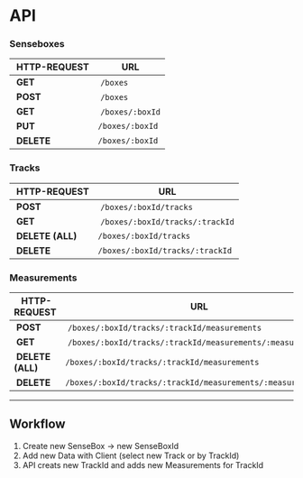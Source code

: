 # API

### Senseboxes

| HTTP-REQUEST | URL |
|--------------|-----|
| **GET** | `/boxes` | 
| **POST** | `/boxes` | 
| **GET** | `/boxes/:boxId` |
| **PUT** | `/boxes/:boxId` |
| **DELETE** | `/boxes/:boxId` |


### Tracks

| HTTP-REQUEST | URL |
|--------------|-----|
| **POST** | `/boxes/:boxId/tracks` | 
| **GET** | `/boxes/:boxId/tracks/:trackId` |
| **DELETE (ALL)** | `/boxes/:boxId/tracks` |
| **DELETE** | `/boxes/:boxId/tracks/:trackId` |


### Measurements

| HTTP-REQUEST | URL |
|--------------|-----|
| **POST** | `/boxes/:boxId/tracks/:trackId/measurements` | 
| **GET** | `/boxes/:boxId/tracks/:trackId/measurements/:measurementId` |
| **DELETE (ALL)** | `/boxes/:boxId/tracks/:trackId/measurements` |
| **DELETE** | `/boxes/:boxId/tracks/:trackId/measurements/:measurementId` |

***

## Workflow

1. Create new SenseBox -> new SenseBoxId
2. Add new Data with Client (select new Track or by TrackId)
3. API creats new TrackId and adds new Measurements for TrackId
